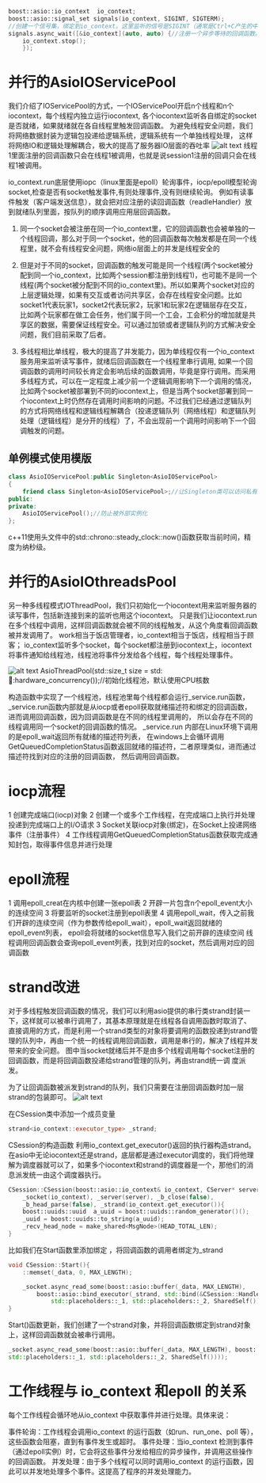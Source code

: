 ```c++
boost::asio::io_context  io_context;
boost::asio::signal_set signals(io_context, SIGINT, SIGTERM);
//创建一个信号集，绑定到io_context。这里监听的信号是SIGINT（通常是Ctrl+C产生的中断信号）和SIGTERM（终止信号）。这意味着当程序接收到这些信号时，会触发相应的操作。
signals.async_wait([&io_context](auto, auto) {//注册一个异步等待的回调函数。当接收到指定的信号时，这个函数会被调用
    io_context.stop();
    });
```
# 并行的AsioIOServicePool
我们介绍了IOServicePool的方式，一个IOServicePool开启n个线程和n个iocontext，每个线程内独立运行iocontext,
 各个iocontext监听各自绑定的socket是否就绪，如果就绪就在各自线程里触发回调函数。
 为避免线程安全问题，我们将网络数据封装为逻辑包投递给逻辑系统，逻辑系统有一个单独线程处理，
 这样将网络IO和逻辑处理解耦合，极大的提高了服务器IO层面的吞吐率
![alt text](image-3.png)
线程1里面注册的回调函数只会在线程1被调用，也就是说session1注册的回调只会在线程1被调用。

io_context.run底层使用iopc（linux里面是epoll）轮询事件，iocp/epoll模型轮询socket,检查是否有socket触发事件,有则处理事件,没有则继续轮询。
例如有读事件触发（客户端发送信息），就会把对应注册的读回调函数（readleHandler）放到就绪队列里面，按队列的顺序调用应用层回调函数。

1. 同一个socket会被注册在同一个io_context里，它的回调函数也会被单独的一个线程回调，那么对于同一个socket，他的回调函数每次触发都是在同一个线程里，就不会有线程安全问题，网络io层面上的并发是线程安全的

2. 但是对于不同的socket，回调函数的触发可能是同一个线程(两个socket被分配到同一个io_context，比如两个session都注册到线程1)，也可能不是同一个线程(两个socket被分配到不同的io_context里)。所以如果两个socket对应的上层逻辑处理，如果有交互或者访问共享区，会存在线程安全问题。比如socket1代表玩家1，socket2代表玩家2，玩家1和玩家2在逻辑层存在交互，比如两个玩家都在做工会任务，他们属于同一个工会，工会积分的增加就是共享区的数据，需要保证线程安全。可以通过加锁或者逻辑队列的方式解决安全问题，我们目前采取了后者。

3. 多线程相比单线程，极大的提高了并发能力，因为单线程仅有一个io_context服务用来监听读写事件，就绪后回调函数在一个线程里串行调用, 如果一个回调函数的调用时间较长肯定会影响后续的函数调用，毕竟是穿行调用。而采用多线程方式，可以在一定程度上减少前一个逻辑调用影响下一个调用的情况，比如两个socket被部署到不同的iocontext上，但是当两个socket部署到同一个iocontext上时仍然存在调用时间影响的问题。不过我们已经通过逻辑队列的方式将网络线程和逻辑线程解耦合（投递逻辑队列（网络线程）和逻辑队列处理（逻辑线程）是分开的线程）了，不会出现前一个调用时间影响下一个回调触发的问题。

## 单例模式使用模版
```c++
class AsioIOServicePool:public Singleton<AsioIOServicePool>
{
	friend class Singleton<AsioIOServicePool>;//让Singleton类可以访问私有构造函数
public:
private:
	AsioIOServicePool();//防止被外部实例化
};
```


c++11使用<chrono>头文件中的std::chrono::steady_clock::now()函数获取当前时间，精度为纳秒级。

# 并行的AsioIOthreadsPool
另一种多线程模式IOThreadPool，我们只初始化一个iocontext用来监听服务器的读写事件，包括新连接到来的监听也用这个iocontext。
只是我们让iocontext.run在多个线程中调用，这样回调函数就会被不同的线程触发，从这个角度看回调函数被并发调用了。
work相当于饭店管理者，io_context相当于饭店，线程相当于顾客；
io_context监听多个socket，每个socket都注册到iocontext上，iocontext将事件通知给线程池，线程池将事件分发给各个线程，每个线程处理事件。

![alt text](image-4.png)
AsioThreadPool(std::size_t size = std::thread::hardware_concurrency());//初始化线程池，默认使用CPU核数


构造函数中实现了一个线程池，线程池里每个线程都会运行_service.run函数，
_service.run函数内部就是从iocp或者epoll获取就绪描述符和绑定的回调函数，进而调用回调函数，因为回调函数是在不同的线程里调用的，
所以会存在不同的线程调用同一个socket的回调函数的情况。 _service.run 内部在Linux环境下调用的是epoll_wait返回所有就绪的描述符列表，
在windows上会循环调用GetQueuedCompletionStatus函数返回就绪的描述符，二者原理类似，进而通过描述符找到对应的注册的回调函数，
然后调用回调函数。
# iocp流程
1 创建完成端口(iocp)对象
2 创建一个或多个工作线程，在完成端口上执行并处理投递到完成端口上的I/O请求
3 Socket关联iocp对象(绑定)，在Socket上投递网络事件（注册事件）
4 工作线程调用GetQueuedCompletionStatus函数获取完成通知封包，取得事件信息并进行处理

# epoll流程
1 调用epoll_creat在内核中创建一张epoll表
2 开辟一片包含n个epoll_event大小的连续空间
3 将要监听的socket注册到epoll表里
4 调用epoll_wait，传入之前我们开辟的连续空间（作为参数传给epoll_wait），epoll_wait返回就绪的epoll_event列表，
epoll会将就绪的socket信息写入我们之前开辟的连续空间
线程调用回调函数会查询epoll_event列表，找到对应的socket，然后调用对应的回调函数

# strand改进
对于多线程触发回调函数的情况，我们可以利用asio提供的串行类strand封装一下，这样就可以被串行调用了，其基本原理就是在线程各自调用函数时取消了、
直接调用的方式，而是利用一个strand类型的对象将要调用的函数投递到strand管理的队列中，再由一个统一的线程调用回调函数，调用是串行的，解决了线程并发带来的安全问题。
图中当socket就绪后并不是由多个线程调用每个socket注册的回调函数，而是将回调函数投递给strand管理的队列，再由strand统一调
度派发。

为了让回调函数被派发到strand的队列，我们只需要在注册回调函数时加一层strand的包装即可。
![alt text](image-5.png)

在CSession类中添加一个成员变量
```c++
strand<io_context::executor_type> _strand;
```
CSession的构造函数
利用io_context.get_executor()返回的执行器构造strand。
在asio中无论iocontext还是strand，底层都是通过executor调度的，我们将他理解为调度器就可以了，如果多个iocontext和strand的调度器是一个，那他们的消息派发统一由这个调度器执行。
```c++
CSession::CSession(boost::asio::io_context& io_context, CServer* server):
    _socket(io_context), _server(server), _b_close(false),
    _b_head_parse(false), _strand(io_context.get_executor()){
    boost::uuids::uuid  a_uuid = boost::uuids::random_generator()();
    _uuid = boost::uuids::to_string(a_uuid);
    _recv_head_node = make_shared<MsgNode>(HEAD_TOTAL_LEN);
}
```
比如我们在Start函数里添加绑定 ，将回调函数的调用者绑定为_strand
```c++
void CSession::Start(){
    ::memset(_data, 0, MAX_LENGTH);

    _socket.async_read_some(boost::asio::buffer(_data, MAX_LENGTH),
        boost::asio::bind_executor(_strand, std::bind(&CSession::HandleRead, this,
            std::placeholders::_1, std::placeholders::_2, SharedSelf())));
}
```
Start()函数更新，我们创建了一个strand对象，并将回调函数绑定到strand对象上，这样回调函数就会被串行调用。
```c++
_socket.async_read_some(boost::asio::buffer(_data, MAX_LENGTH), boost::asio::bind_executor(_strand,std::bind( & CSession::HandleRead, this,
std::placeholders::_1, std::placeholders::_2, SharedSelf())));
```
# 工作线程与 io_context 和epoll 的关系
每个工作线程会循环地从io_context 中获取事件并进行处理。具体来说：

事件轮询：工作线程会调用io_context 的运行函数（如run、run_one、poll 等），这些函数会阻塞，直到有事件发生或超时。
事件处理：当io_context 检测到事件（通过epoll实例）时，它会将这些事件分发给相应的异步操作，并调用这些操作的回调函数。
并发处理：由于多个线程可以同时调用io_context 的运行函数，因此可以并发地处理多个事件。这提高了程序的并发处理能力。